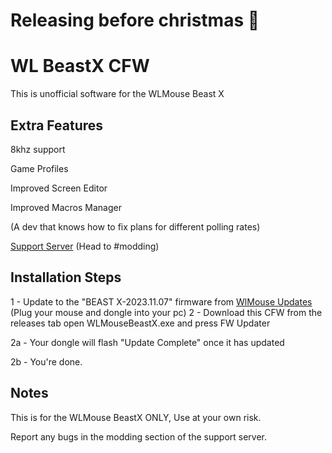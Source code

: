# Releasing before christmas 🎄



# WL BeastX CFW
This is unofficial software for the WLMouse Beast X

## Extra Features

8khz support

Game Profiles

Improved Screen Editor

Improved Macros Manager

(A dev that knows how to fix plans for different polling rates)


[Support Server](https://discord.gg/H4rKUzMCAT)
(Head to #modding)

## Installation Steps

1 - Update to the "BEAST X-2023.11.07" firmware from [WlMouse Updates](https://www.wlmouse.com/en-wl/pages/downloads)
        (Plug your mouse and dongle into your pc)
2 - Download this CFW from the releases tab open WLMouseBeastX.exe and press FW Updater

2a - Your dongle will flash "Update Complete" once it has updated

2b - You're done.

  
## Notes
This is for the WLMouse BeastX ONLY, Use at your own risk.

Report any bugs in the modding section of the support server.
